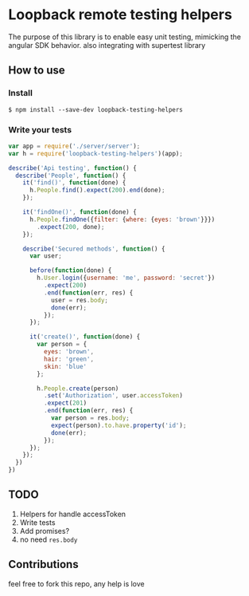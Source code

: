 # Loopback remote testing helpers

The purpose of this library is to enable easy unit testing, mimicking the angular SDK behavior. also integrating with supertest library

## How to use

### Install

```
$ npm install --save-dev loopback-testing-helpers
```

### Write your tests

```js
var app = require('./server/server');
var h = require('loopback-testing-helpers')(app);

describe('Api testing', function() {
  describe('People', function() {
    it('find()', function(done) {
      h.People.find().expect(200).end(done);
    });

    it('findOne()', function(done) {
      h.People.findOne({filter: {where: {eyes: 'brown'}}})
        .expect(200, done);
    });

    describe('Secured methods', function() {
      var user;

      before(function(done) {
        h.User.login({username: 'me', password: 'secret'})
          .expect(200)
          .end(function(err, res) {
            user = res.body;
            done(err);
          });
      });

      it('create()', function(done) {
        var person = {
          eyes: 'brown',
          hair: 'green',
          skin: 'blue'
        };

        h.People.create(person)
          .set('Authorization', user.accessToken)
          .expect(201)
          .end(function(err, res) {
            var person = res.body;
            expect(person).to.have.property('id');
            done(err);
          });
      });
    });    
  })
})
```

## TODO

1. Helpers for handle accessToken
2. Write tests
3. Add promises?
4. no need `res.body`

## Contributions

feel free to fork this repo, any help is love
